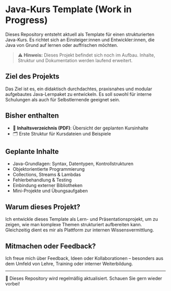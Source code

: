 # Java-Kurs Template (Work in Progress)

Dieses Repository entsteht aktuell als Template für einen strukturierten Java-Kurs. Es richtet sich an Einsteiger:innen und Entwickler:innen, die Java von Grund auf lernen oder auffrischen möchten.

> ⚠️ **Hinweis:** Dieses Projekt befindet sich noch im Aufbau. Inhalte, Struktur und Dokumentation werden laufend erweitert.

## Ziel des Projekts

Das Ziel ist es, ein didaktisch durchdachtes, praxisnahes und modular aufgebautes Java-Lernpaket zu entwickeln. Es soll sowohl für interne Schulungen als auch für Selbstlernende geeignet sein.

## Bisher enthalten

- 📘 **Inhaltsverzeichnis (PDF)**: Übersicht der geplanten Kursinhalte
- 🗂️ Erste Struktur für Kursdateien und Beispiele

## Geplante Inhalte

- Java-Grundlagen: Syntax, Datentypen, Kontrollstrukturen
- Objektorientierte Programmierung
- Collections, Streams & Lambdas
- Fehlerbehandlung & Testing
- Einbindung externer Bibliotheken
- Mini-Projekte und Übungsaufgaben

## Warum dieses Projekt?

Ich entwickle dieses Template als Lern- und Präsentationsprojekt, um zu zeigen, wie man komplexe Themen strukturiert aufbereiten kann. Gleichzeitig dient es mir als Plattform zur internen Wissensvermittlung.

## Mitmachen oder Feedback?

Ich freue mich über Feedback, Ideen oder Kollaborationen – besonders aus dem Umfeld von Lehre, Training oder interner Weiterbildung.

---

🚧 Dieses Repository wird regelmäßig aktualisiert. Schauen Sie gern wieder vorbei!
